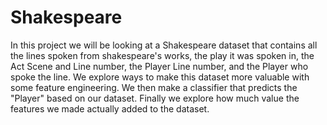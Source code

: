 # Shakespeare

In this project we will be looking at a Shakespeare dataset that contains all the lines spoken from shakespeare's works, the play it was spoken in, the Act Scene and Line number, the Player Line number, and the Player who spoke the line. We explore ways to make this dataset more valuable with some feature engineering. We then make a classifier that predicts the "Player" based on our dataset. Finally we explore how much value the features we made actually added to the dataset.



